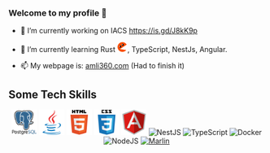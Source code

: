 ### Welcome to my profile 👋

- 🔭 I’m currently working on IACS <https://is.gd/J8kK9p>

- 🌱 I’m currently learning Rust <img src="./img/ferris-pacman.png" alt="crab" />, TypeScript, NestJs, Angular.
- 📫 My webpage is: [amli360.com](https://amli360.com) (Had to finish it)
  

## Some Tech Skills

<p align="center">
  <img src="https://github.com/devicons/devicon/blob/master/icons/postgresql/postgresql-original-wordmark.svg" alt="postgreSQL" width="50" height="50"/>
  <img src="https://github.com/devicons/devicon/blob/master/icons/java/java-original.svg" alt="Java" width="50" height="50"/>
  <img src="https://github.com/devicons/devicon/blob/master/icons/html5/html5-original-wordmark.svg" alt="HTML 5" width="50" height="50"/>
  <img src="https://github.com/devicons/devicon/blob/master/icons/css3/css3-original-wordmark.svg" alt="postgreSQL" width="50" height="50"/>
  <img src="https://github.com/devicons/devicon/blob/master/icons/angularjs/angularjs-original.svg" alt="Angular" width="50" height="50"/>
  <img src="https://iconape.com/wp-content/files/kr/371166/svg/371166.svg" alt="NestJS" width="50" height="50"/>
  <img src="https://img.icons8.com/color/344/typescript.png" alt="TypeScript" width="50" height="50"/>
  <img src="https://cdn.iconscout.com/icon/free/png-512/docker-13-1175230.png" alt="Docker" width="50" height="50"/>
  <img src="https://cdn.iconscout.com/icon/free/png-256/nodejs-6-569582.png" alt="NodeJS" width="50" height="50"/>
  
  
  <a href="https://marlinfw.org/" target="blank">
    <img src="https://www.vhv.rs/dpng/d/590-5903037_logo-marlin-3d-printer-hd-png-download.png" alt="Marlin" width="50" height="50"/>
  </a>
 
</p>
<!--
**aml360/aml360** is a ✨ _special_ ✨ repository because its `README.md` (this file) appears on your GitHub profile.
-->
